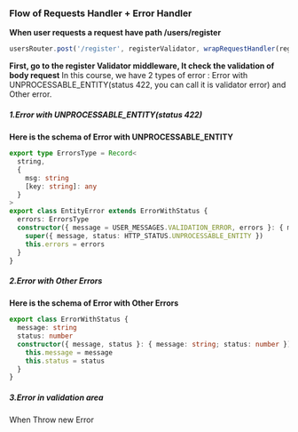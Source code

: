 ### Flow of Requests Handler + Error Handler

**When user requests a request have path /users/register**

```ts
usersRouter.post('/register', registerValidator, wrapRequestHandler(registerController))
```

**First, go to the register Validator middleware, It check the validation of body request**
In this course, we have 2 types of error : Error with UNPROCESSABLE_ENTITY(status 422, you can call it is validator error) and Other error.

##### 1.Error with UNPROCESSABLE_ENTITY(status 422)

**Here is the schema of Error with UNPROCESSABLE_ENTITY**

```ts
export type ErrorsType = Record<
  string,
  {
    msg: string
    [key: string]: any
  }
>
export class EntityError extends ErrorWithStatus {
  errors: ErrorsType
  constructor({ message = USER_MESSAGES.VALIDATION_ERROR, errors }: { message?: string; errors: ErrorsType }) {
    super({ message, status: HTTP_STATUS.UNPROCESSABLE_ENTITY })
    this.errors = errors
  }
}
```

##### 2.Error with Other Errors

**Here is the schema of Error with Other Errors**

```ts
export class ErrorWithStatus {
  message: string
  status: number
  constructor({ message, status }: { message: string; status: number }) {
    this.message = message
    this.status = status
  }
}
```

##### 3.Error in validation area 
When Throw new Error 
